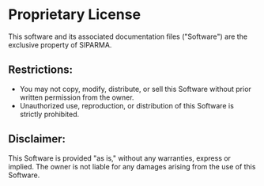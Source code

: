 # Proprietary License

This software and its associated documentation files ("Software") are the exclusive property of SIPARMA.

## Restrictions:

-   You may not copy, modify, distribute, or sell this Software without prior written permission from the owner.
-   Unauthorized use, reproduction, or distribution of this Software is strictly prohibited.

## Disclaimer:

This Software is provided "as is," without any warranties, express or implied. The owner is not liable for any damages arising from the use of this Software.
